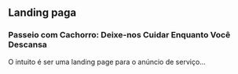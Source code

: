 ## Landing paga

### Passeio com Cachorro: Deixe-nos Cuidar Enquanto Você Descansa

O intuito é ser uma landing page para o anúncio de serviço...
